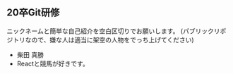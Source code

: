 ## 20卒Git研修
ニックネームと簡単な自己紹介を空白区切りでお願いします。
(パブリックリポジトリなので、嫌な人は適当に架空の人物をでっち上げてください)

- 柴田 真勝
- Reactと競馬が好きです。
